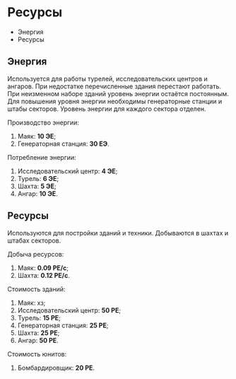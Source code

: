 # Ресурсы

- Энергия
- Ресурсы

## Энергия

Используется для работы турелей, исследовательских центров и ангаров.
При недостатке перечисленные здания перестают работать.
При неизменном наборе зданий уровень энергии остаётся постоянным.
Для повышения уровня энергии необходимы генераторные станции и штабы секторов.
Уровень энергии для каждого сектора отделен.

Производство энергии:

1. Маяк: **10 ЭЕ**;
2. Генераторная станция: **30 ЕЭ**.

Потребление энергии:

1. Исследовательский центр: **4 ЭЕ**;
2. Турель: **6 ЭЕ**;
3. Шахта: **5 ЭЕ**;
4. Ангар: **10 ЭЕ**.

## Ресурсы

Используются для постройки зданий и техники. Добываются в шахтах и штабах секторов.

Добыча ресурсов:

1. Маяк: **0.09 РЕ/с**;
2. Шахта: **0.12 РЕ/с**.

Стоимость зданий:

1. Маяк: хз;
2. Исследовательский центр: **50 РЕ**;
3. Турель: **15 РЕ**;
4. Генераторная станция: **25 РЕ**;
5. Шахта: **25 РЕ**;
6. Ангар: **50 РЕ**.

Стоимость юнитов:

1. Бомбардировщик: **20 РЕ**.